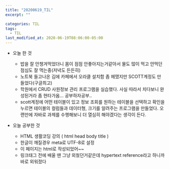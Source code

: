 ```yaml
---
title: "20200619_TIL"
excerpt: ""

categories: TIL
tags:
  - TIL
last_modified_at: 2020-06-19T08:06:00-05:00
---
```


- 오늘 한 것

  - 밥을 잘 안챙겨먹었더니 몸이 점점 안좋아지는거같아서 물도 많이 먹고 안먹던 점심도 잘 먹는중(저녁도 든든히)
  - 노트북 들고나온 김에 카페에서 오라클 설치함 좀 헤맸지만 SCOTT계정도 만들었다(구글최고)
  - 학원에서 CRUD 사원정보 관리 프로그램을 실습했다. 사실 따라서 치다보니 완성된거라 좀 현타가옴... 공부하자공부..
  - scott계정에 어떤 테이블이 있고 정보 조회를 원하는 테이블을 선택하고 확인을 누르면 테이블의 컬럼들과 데이터형, 크기를 알려주는 프로그램을 만들었다.
    오랜만에 자바로 과제를 수행해보니 더 열심히 해야겠다는 생각이 든다.

- 오늘 공부한 것
  - HTML 생활코딩 강의 ( html head body title )
  - 한글이 깨질경우 meta로 UTF-8로 설정
  - <!doctype html> 이 페이지는 html로 작성되었어~~
  - 링크태그 <a href=""></a> 전에 배울 땐 그냥 외웠던거같은데 hypertext reference라고 하니까 바로 외워졌다
